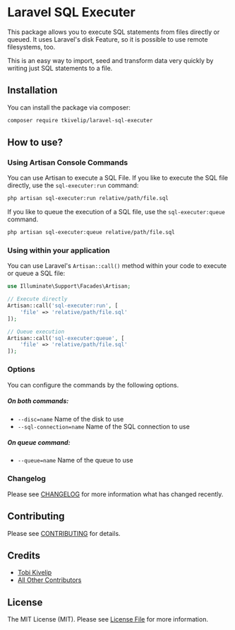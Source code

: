 # Laravel SQL Executer

This package allows you to execute SQL statements from files directly or queued. 
It uses Laravel's disk Feature, so it is possible to use remote filesystems, too.

This is an easy way to import, seed and transform data very quickly by writing
just SQL statements to a file. 
  

## Installation

You can install the package via composer:

```bash
composer require tkivelip/laravel-sql-executer
```

## How to use?

### Using Artisan Console Commands
You can use Artisan to execute a SQL File. If you like to execute the SQL file
directly, use the `sql-executer:run` command:

```bash
php artisan sql-executer:run relative/path/file.sql
```

If you like to queue the execution of a SQL file, use the 
`sql-executer:queue` command.

```bash
php artisan sql-executer:queue relative/path/file.sql
```

### Using within your application
You can use Laravel's `Artisan::call()` method within your code to execute or queue
a SQL file:

```php
use Illuminate\Support\Facades\Artisan;

// Execute directly
Artisan::call('sql-executer:run', [
    'file' => 'relative/path/file.sql'
]);

// Queue execution
Artisan::call('sql-executer:queue', [
    'file' => 'relative/path/file.sql'
]);
```

### Options
You can configure the commands by the following options.

##### On both commands:
- `--disc=name` Name of the disk to use
- `--sql-connection=name` Name of the SQL connection to use

##### On queue command:
- `--queue=name` Name of the queue to use




### Changelog

Please see [CHANGELOG](CHANGELOG.md) for more information what has changed recently.

## Contributing

Please see [CONTRIBUTING](CONTRIBUTING.md) for details.


## Credits

- [Tobi Kivelip](https://github.com/tkivelip)
- [All Other Contributors](../../contributors)

## License

The MIT License (MIT). Please see [License File](LICENSE.md) for more information.
 
